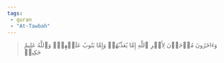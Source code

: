 ```yaml
---
tags: 
 - quran 
 - "At-Tawbah"
---
```


> وَءَاخَرُونَ مُرۡجَوۡنَ لِأَمۡرِ ٱللَّهِ إِمَّا يُعَذِّبُهُمۡ وَإِمَّا يَتُوبُ عَلَيۡهِمۡۗ وَٱللَّهُ عَلِيمٌ حَكِيمٞ
